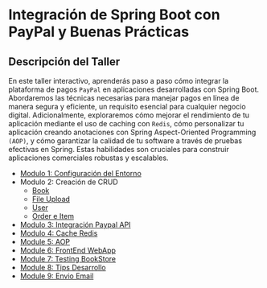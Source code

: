 # Integración de Spring Boot con PayPal y Buenas Prácticas

## Descripción del Taller

En este taller interactivo, aprenderás paso a paso cómo integrar la plataforma de pagos `PayPal` en aplicaciones desarrolladas con Spring Boot. Abordaremos las técnicas necesarias para manejar pagos en línea de manera segura y eficiente, un requisito esencial para cualquier negocio digital. Adicionalmente, exploraremos cómo mejorar el rendimiento de tu aplicación mediante el uso de caching con `Redis`, cómo personalizar tu aplicación creando anotaciones con Spring Aspect-Oriented Programming `(AOP)`, y cómo garantizar la calidad de tu software a través de pruebas efectivas en Spring. Estas habilidades son cruciales para construir aplicaciones comerciales robustas y escalables.

* [Modulo 1: Configuración del Entorno](mod_01_configuracion_entorno/README.md)
* Modulo 2: Creación de CRUD
    - [Book](mod_02_book/README.md)
    - [File Upload](mod_02_file_upload/README.md)
    - [User](mod_02_user/README.md)
    - [Order e Item](mod_02_order_item/README.md) 
* [Modulo 3: Integración Paypal API](mod_03_integration_paypal/README.md)
* [Modulo 4: Cache Redis](mod_04_cache_redis/README.md)
* [Module 5: AOP](mod_05_aop/README.md)
* [Module 6: FrontEnd WebApp](mod_06_frontend_webapp/README.md)
* [Module 7: Testing BookStore](mod_07_testing/README.md)
* [Module 8: Tips Desarrollo](mod_08_tips_desarrollo/README.md)
* [Module 9: Envio Email](mod_09_envio_email/README.md)